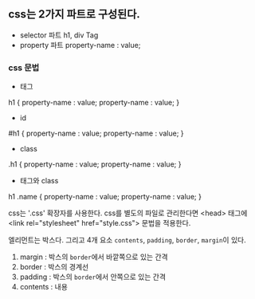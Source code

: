 ## css는 2가지 파트로 구성된다.

- selector 파트 h1, div Tag
- property 파트 property-name : value;

### css 문법

- 태그

h1 {
    property-name : value;
    property-name : value;
}

- id

#h1 {
    property-name : value;
    property-name : value;
}

- class

.h1 {
    property-name : value;
    property-name : value;
}

- 태그와 class

h1 .name 
{
    property-name : value;
    property-name : value;
}

css는 '.css' 확장자를 사용한다.
css를 별도의 파일로 관리한다면 &lt;head&gt; 태그에 &lt;link rel="stylesheet" href="style.css"&gt; 문법을 적용한다.

엘리먼트는 박스다. 그리고 4개 요소 `contents`, `padding`, `border`, `margin`이 있다.

1. margin : 박스의 `border`에서 바깥쪽으로 있는 간격
2. border : 박스의 경계선
3. padding : 박스의 `border`에서 안쪽으로 있는 간격
4. contents : 내용
